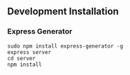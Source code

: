 ## Development Installation

### Express Generator
```
sudo npm install express-generator -g
express server
cd server
npm install
```

